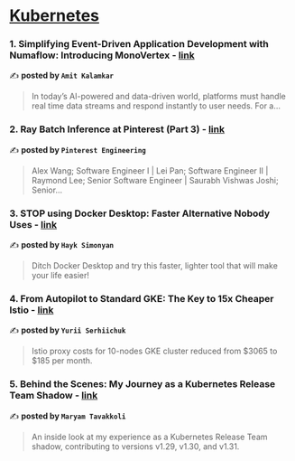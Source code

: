
<h1><a href=https://medium.com/tag/kubernetes/recommended target="_blank" rel="noopener noreferrer">Kubernetes</a></h1>
<h3>1. Simplifying Event-Driven Application Development with Numaflow: Introducing MonoVertex - <a href="https://medium.com/numaproj/simplifying-event-driven-application-development-with-numaflow-introducing-monovertex-e021e5b39fec" target="_blank" rel="noopener noreferrer">link</a></h3>

✍️ **posted by `Amit Kalamkar`**

<blockquote>In today’s AI-powered and data-driven world, platforms must handle real time data streams and respond instantly to user needs. For a…</blockquote>

<h3>2. Ray Batch Inference at Pinterest (Part 3) - <a href="https://medium.com/pinterest-engineering/ray-batch-inference-at-pinterest-part-3-4faeb652e385" target="_blank" rel="noopener noreferrer">link</a></h3>

✍️ **posted by `Pinterest Engineering`**

<blockquote>Alex Wang; Software Engineer I | Lei Pan; Software Engineer II | Raymond Lee; Senior Software Engineer | Saurabh Vishwas Joshi; Senior…</blockquote>

<h3>3. STOP using Docker Desktop: Faster Alternative Nobody Uses - <a href="https://medium.com/gitconnected/stop-using-docker-desktop-faster-alternative-nobody-uses-d36a64af09a6" target="_blank" rel="noopener noreferrer">link</a></h3>

✍️ **posted by `Hayk Simonyan`**

<blockquote>Ditch Docker Desktop and try this faster, lighter tool that will make your life easier!</blockquote>

<h3>4. From Autopilot to Standard GKE: The Key to 15x Cheaper Istio - <a href="https://medium.com/@xSAVIKx/from-autopilot-to-standard-gke-the-key-to-15x-cheaper-istio-d755c1d3866d" target="_blank" rel="noopener noreferrer">link</a></h3>

✍️ **posted by `Yurii Serhiichuk`**

<blockquote>Istio proxy costs for 10-nodes GKE cluster reduced from $3065 to $185 per month.</blockquote>

<h3>5. Behind the Scenes: My Journey as a Kubernetes Release Team Shadow - <a href="https://medium.com/code-like-a-girl/behind-the-scenes-my-journey-as-a-kubernetes-release-team-shadow-630be70effb0" target="_blank" rel="noopener noreferrer">link</a></h3>

✍️ **posted by `Maryam Tavakkoli`**

<blockquote>An inside look at my experience as a Kubernetes Release Team shadow, contributing to versions v1.29, v1.30, and v1.31.</blockquote>

